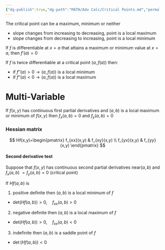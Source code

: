```yaml
---
{"dg-publish":true,"dg-path":"MATH/Adv Calc/Critical Points.md","permalink":"/math/adv-calc/critical-points/","created":"2024-11-01T12:51:02.143-04:00","updated":"2025-07-08T11:02:45.866-04:00"}
---
```


The critical point can be a maximum, minimum or neither
- slope changes from increasing to decreasing, point is a local maximum
- slope changes from decreasing to increasing, point is a local minimum

If $f$ is differentiable at $x=a$ that attains a maximum or minimum value at $x=a$, then $f'(a)=0$

If $f$ is twice differentiable at a critical point $(a,f(a))$ then:
- if $f''(a)>0\to(a,f(a))$ is a local minimum
- if $f''(a)<0\to (a,f(a))$ is a local maximum

# Multi-Variable

If $f(x,y)$ has continuous first partial derivatives and $(a,b)$ is a local maximum or minimum of $f(x,y)$ then $f_x(a,b)=0$ and $f_y(a,b)=0$

### Hessian matrix

$$
Hf(x,y)=\begin{pmatrix}
f_{xx}(x,y) & f_{xy}(x,y) \\
f_{yx}(x,y) & f_{yy}(x,y)
\end{pmatrix}
$$
#### Second derivative test
Suppose that $f(x,y)$ has continuous second partial derivatives near$(a,b)$ and  $f_{x}(a,b)$ $=f_{y}(a,b)=0$ (critical point)

If $Hf(a,b)$ is
1. positive definite then $(a,b)$ is a local minimum of $f$
- det$(Hf(a,b))>0,\quad f_{xx}(a,b)>0$
2. negative definite then $(a,b)$  is a local maximum of $f$
- det($Hf(a,b))>0,\quad f_{xx}(a,b)<0$
3. indefinite then $(a,b)$ is a saddle point of $f$
- $\det(Hf(a,b))<0$


